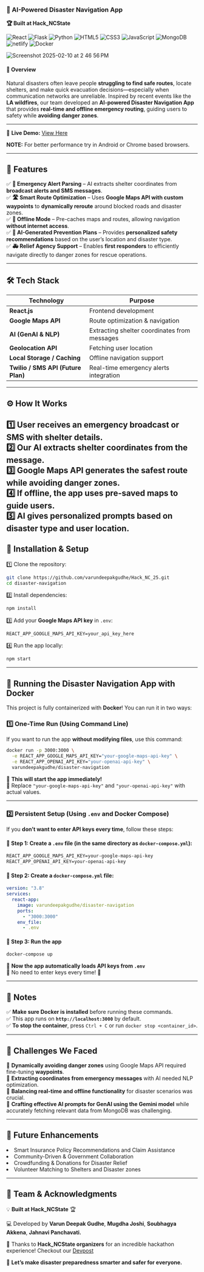 ### **📍 AI-Powered Disaster Navigation App**
**🏆 Built at Hack_NCState**  

![React](https://img.shields.io/badge/React-61DAFB?style=flat&logo=react&logoColor=black)
![Flask](https://img.shields.io/badge/Flask-000000?style=flat&logo=flask&logoColor=white)
![Python](https://img.shields.io/badge/Python-14354C?style=flat&logo=python&logoColor=white)
![HTML5](https://img.shields.io/badge/HTML5-E34F26?style=flat&logo=html5&logoColor=white)
![CSS3](https://img.shields.io/badge/CSS3-1572B6?style=flat&logo=css3&logoColor=white)
![JavaScript](https://img.shields.io/badge/JavaScript-323330?style=flat&logo=javascript&logoColor=F7DF1E)
![MongoDB](https://img.shields.io/badge/MongoDB-47A248?style=flat&logo=mongodb&logoColor=white)
![netlify](https://img.shields.io/badge/Netlify-00C7B7?style=flat&logo=netlify&logoColor=white)
![Docker](https://img.shields.io/badge/Docker-2CA5E0?style=for-the-badge&logo=docker&logoColor=white)



![Screenshot 2025-02-10 at 2 46 56 PM](public/app_new.png)


#### **🚨 Overview**  
Natural disasters often leave people **struggling to find safe routes**, locate shelters, and make quick evacuation decisions—especially when communication networks are unreliable. Inspired by recent events like the **LA wildfires**, our team developed an **AI-powered Disaster Navigation App** that provides **real-time and offline emergency routing**, guiding users to safety while **avoiding danger zones**.  

---
🔗 **Live Demo:** [View Here](https://dreamy-blini-fdb9b1.netlify.app/)

**NOTE:** For better performance try in Android or Chrome based browsers.

---

## **🌟 Features**  

✅ **📡 Emergency Alert Parsing** – AI extracts shelter coordinates from **broadcast alerts and SMS messages**.  
✅ **🛣️ Smart Route Optimization** – Uses **Google Maps API with custom waypoints** to **dynamically reroute** around blocked roads and disaster zones.  
✅ **📶 Offline Mode** – Pre-caches maps and routes, allowing navigation **without internet access**.  
✅ **🤖 AI-Generated Prevention Plans** – Provides **personalized safety recommendations** based on the user’s location and disaster type.  
✅ **🚑 Relief Agency Support** – Enables **first responders** to efficiently navigate directly to danger zones for rescue operations.  

---

## **🛠️ Tech Stack**  

| Technology     | Purpose |
|---------------|---------|
| **React.js**  | Frontend development |
| **Google Maps API** | Route optimization & navigation |
| **AI (GenAI & NLP)** | Extracting shelter coordinates from messages |
| **Geolocation API** | Fetching user location |
| **Local Storage / Caching** | Offline navigation support |
| **Twilio / SMS API (Future Plan)** | Real-time emergency alerts integration |

---

## ⚙️ How It Works  

1️⃣ User receives an emergency broadcast or SMS with shelter details.  
2️⃣ Our AI extracts shelter coordinates from the message.  
3️⃣ Google Maps API generates the safest route while avoiding danger zones.  
4️⃣ If offline, the app uses pre-saved maps to guide users.  
5️⃣ AI gives personalized prompts based on disaster type and user location.  
---

## **🚀 Installation & Setup**  

1️⃣ Clone the repository:  
```bash
git clone https://github.com/varundeepakgudhe/Hack_NC_25.git
cd disaster-navigation
```
2️⃣ Install dependencies:  
```bash
npm install
```
3️⃣ Add your **Google Maps API key** in `.env`:  
```env
REACT_APP_GOOGLE_MAPS_API_KEY=your_api_key_here
```
4️⃣ Run the app locally:  
```bash
npm start
```
---

## **🚀 Running the Disaster Navigation App with Docker**
This project is fully containerized with **Docker**! You can run it in two ways:

### **1️⃣ One-Time Run (Using Command Line)**
If you want to run the app **without modifying files**, use this command:  
```sh
docker run -p 3000:3000 \
  -e REACT_APP_GOOGLE_MAPS_API_KEY="your-google-maps-api-key" \
  -e REACT_APP_OPENAI_API_KEY="your-openai-api-key" \
  varundeepakgudhe/disaster-navigation
```
🔹 **This will start the app immediately!**  
🔹 Replace `"your-google-maps-api-key"` and `"your-openai-api-key"` with actual values.  

---

### **2️⃣ Persistent Setup (Using `.env` and Docker Compose)**
If you **don’t want to enter API keys every time**, follow these steps:

#### **📌 Step 1: Create a `.env` file** (in the same directory as `docker-compose.yml`):
```txt
REACT_APP_GOOGLE_MAPS_API_KEY=your-google-maps-api-key
REACT_APP_OPENAI_API_KEY=your-openai-api-key
```

#### **📌 Step 2: Create a `docker-compose.yml` file**:
```yaml
version: "3.8"
services:
  react-app:
    image: varundeepakgudhe/disaster-navigation
    ports:
      - "3000:3000"
    env_file:
      - .env
```

#### **📌 Step 3: Run the app**
```sh
docker-compose up
```
🔹 **Now the app automatically loads API keys from `.env`**  
🔹 No need to enter keys every time! 🎉  

---

## **📌 Notes**
✅ **Make sure Docker is installed** before running these commands.  
✅ This app runs on **`http://localhost:3000`** by default.  
✅ **To stop the container**, press `Ctrl + C` or run `docker stop <container_id>`.  

---

## **📝 Challenges We Faced**  

🔹 **Dynamically avoiding danger zones** using Google Maps API required fine-tuning **waypoints**.  
🔹 **Extracting coordinates from emergency messages** with AI needed NLP optimization.  
🔹 **Balancing real-time and offline functionality** for disaster scenarios was crucial.  
🔹 **Crafting effective AI prompts for GenAI using the Gemini model** while accurately fetching relevant data from MongoDB was challenging. 

---

## **🎯 Future Enhancements**  

<li>Smart Insurance Policy Recommendations and Claim Assistance</li>
<li>Community-Driven & Government Collaboration</li>
<li>Crowdfunding & Donations for Disaster Relief</li>
<li>Volunteer Matching to Shelters and Disaster zones </li>

---

## **📢 Team & Acknowledgments**  

💡 **Built at Hack_NCState** 🏆  

💻 Developed by **Varun Deepak Gudhe**, **Mugdha Joshi**, **Soubhagya Akkena**, **Jahnavi Panchavati.**  

🙏 Thanks to **Hack_NCState organizers** for an incredible hackathon experience! Checkout our [Devpost](https://devpost.com/software/disasternavigator?ref_content=user-portfolio&ref_feature=in_progress)

🚀 **Let’s make disaster preparedness smarter and safer for everyone.**  

